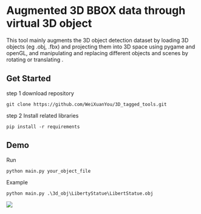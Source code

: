
# Augmented 3D BBOX data through virtual 3D object
This tool mainly augments the 3D object detection dataset by loading 3D objects (eg .obj, .fbx) and projecting them into 3D space using pygame and openGL, and manipulating and replacing different objects and scenes by rotating or translating .


## Get Started 
step 1 download repository

    git clone https://github.com/WeiXuanYou/3D_tagged_tools.git

step 2 Install related libraries

    pip install -r requirements

##  Demo

Run
    
    python main.py your_object_file

Example

    python main.py .\3d_obj\LibertyStatue\LibertStatue.obj
    
![](https://i.imgur.com/kswMlbi.png)
